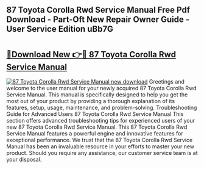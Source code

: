 ## 87 Toyota Corolla Rwd Service Manual Free Pdf Download - Part-Oft New Repair Owner Guide - User Service Edition uBb7G

# <h2><a href="http://bc77357.oget.top/?id=87+Toyota+Corolla+Rwd+Service+Manual">🔗Download New 👉🔴 87 Toyota Corolla Rwd Service Manual</a></h2>

[![87 Toyota Corolla Rwd Service Manual new download](https://i.imgur.com/5g1atiW.png)](http://bc77357.oget.top/?id=87+Toyota+Corolla+Rwd+Service+Manual)
Greetings and welcome to the user manual for your newly acquired 87 Toyota Corolla Rwd Service Manual. This manual is specifically designed to help you get the most out of your product by providing a thorough explanation of its features, setup, usage, maintenance, and problem-solving. Troubleshooting Guide for Advanced Users 87 Toyota Corolla Rwd Service Manual This section offers advanced troubleshooting tips for experienced users of your new 87 Toyota Corolla Rwd Service Manual. This 87 Toyota Corolla Rwd Service Manual features a powerful engine and innovative features for exceptional performance. We trust that the 87 Toyota Corolla Rwd Service Manual has been an invaluable resource in your efforts to master your new product. Should you require any assistance, our customer service team is at your disposal.
